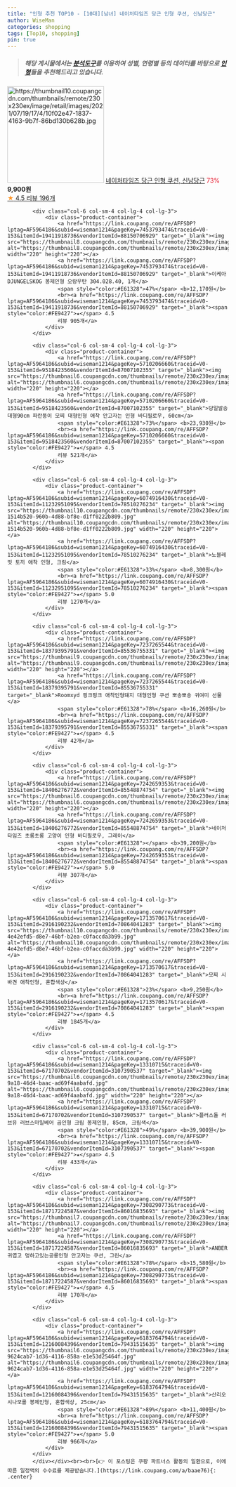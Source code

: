 ```yaml
---
title: "인형 추천 TOP10 - [10대][남녀] 네이처타임즈 당근 인형 쿠션, 신남당근"
author: WiseMan
categories: shopping
tags: [Top10, shopping]
pin: true
---
```


> ##### 해당 게시물에서는 [**분석도구**](https://itemscout.io/)를 이용하여 **성별**, **연령별** 등의 데이터를 바탕으로 [**인형**](https://link.coupang.com/a/baae76)들을 추천해드리고 있습니다.
<div class="container"><div class="row">
            <div class="col-6 col-sm-4 col-lg-4 col-lg-3">
                <div class="product-container">
                    <a href="https://link.coupang.com/re/AFFSDP?lptag=AF5964186&subid=wiseman1214&pageKey=5872380371&traceid=V0-153&itemId=10277980494&vendorItemId=77560352754" target="_blank"><img src="https://thumbnail10.coupangcdn.com/thumbnails/remote/230x230ex/image/retail/images/2021/07/19/17/4/10f02e47-1837-4163-9b7f-86bd130b628b.jpg" alt="https://thumbnail10.coupangcdn.com/thumbnails/remote/230x230ex/image/retail/images/2021/07/19/17/4/10f02e47-1837-4163-9b7f-86bd130b628b.jpg" width="220" height="220"></a>
                    <a href="https://link.coupang.com/re/AFFSDP?lptag=AF5964186&subid=wiseman1214&pageKey=5872380371&traceid=V0-153&itemId=10277980494&vendorItemId=77560352754" target="_blank">네이처타임즈 당근 인형 쿠션, 신남당근</a>
                    <span style="color:#E61328">73%</span> <b>9,900원</b>
                    <br><a href="https://link.coupang.com/re/AFFSDP?lptag=AF5964186&subid=wiseman1214&pageKey=5872380371&traceid=V0-153&itemId=10277980494&vendorItemId=77560352754" target="_blank"><span style="color:#FE9427">★</span> 4.5
                    리뷰 196개</a>
                </div>
            </div>
            
            <div class="col-6 col-sm-4 col-lg-4 col-lg-3">
                <div class="product-container">
                    <a href="https://link.coupang.com/re/AFFSDP?lptag=AF5964186&subid=wiseman1214&pageKey=7453793474&traceid=V0-153&itemId=19411918736&vendorItemId=88150706929" target="_blank"><img src="https://thumbnail8.coupangcdn.com/thumbnails/remote/230x230ex/image/vendor_inventory/9413/cbe89977ac0c69b54520f54bc3fec74094839d52878507d38bb858488e06.jpg" alt="https://thumbnail8.coupangcdn.com/thumbnails/remote/230x230ex/image/vendor_inventory/9413/cbe89977ac0c69b54520f54bc3fec74094839d52878507d38bb858488e06.jpg" width="220" height="220"></a>
                    <a href="https://link.coupang.com/re/AFFSDP?lptag=AF5964186&subid=wiseman1214&pageKey=7453793474&traceid=V0-153&itemId=19411918736&vendorItemId=88150706929" target="_blank">이케아 DJUNGELSKOG 봉제인형 오랑우탄 304.028.40, 1개</a>
                    <span style="color:#E61328">47%</span> <b>12,170원</b>
                    <br><a href="https://link.coupang.com/re/AFFSDP?lptag=AF5964186&subid=wiseman1214&pageKey=7453793474&traceid=V0-153&itemId=19411918736&vendorItemId=88150706929" target="_blank"><span style="color:#FE9427">★</span> 4.5
                    리뷰 905개</a>
                </div>
            </div>
            
            <div class="col-6 col-sm-4 col-lg-4 col-lg-3">
                <div class="product-container">
                    <a href="https://link.coupang.com/re/AFFSDP?lptag=AF5964186&subid=wiseman1214&pageKey=5710206660&traceid=V0-153&itemId=9518423560&vendorItemId=87007102355" target="_blank"><img src="https://thumbnail6.coupangcdn.com/thumbnails/remote/230x230ex/image/vendor_inventory/31ba/2deb3f4bcb97f92d4cba02dc7a1f3e289f0e2dff39260a8dc49db269087b.PNG" alt="https://thumbnail6.coupangcdn.com/thumbnails/remote/230x230ex/image/vendor_inventory/31ba/2deb3f4bcb97f92d4cba02dc7a1f3e289f0e2dff39260a8dc49db269087b.PNG" width="220" height="220"></a>
                    <a href="https://link.coupang.com/re/AFFSDP?lptag=AF5964186&subid=wiseman1214&pageKey=5710206660&traceid=V0-153&itemId=9518423560&vendorItemId=87007102355" target="_blank">당일발송 대형90cm 파란뚱이 모찌 대형인형 애착 안고자는 인형 바디필로우, 60cm</a>
                    <span style="color:#E61328">73%</span> <b>23,930원</b>
                    <br><a href="https://link.coupang.com/re/AFFSDP?lptag=AF5964186&subid=wiseman1214&pageKey=5710206660&traceid=V0-153&itemId=9518423560&vendorItemId=87007102355" target="_blank"><span style="color:#FE9427">★</span> 4.5
                    리뷰 521개</a>
                </div>
            </div>
            
            <div class="col-6 col-sm-4 col-lg-4 col-lg-3">
                <div class="product-container">
                    <a href="https://link.coupang.com/re/AFFSDP?lptag=AF5964186&subid=wiseman1214&pageKey=6074916430&traceid=V0-153&itemId=11232951095&vendorItemId=78510276234" target="_blank"><img src="https://thumbnail10.coupangcdn.com/thumbnails/remote/230x230ex/image/retail/images/1233842973364261-1514b520-960b-4d88-bf8e-d1ff0222b809.jpg" alt="https://thumbnail10.coupangcdn.com/thumbnails/remote/230x230ex/image/retail/images/1233842973364261-1514b520-960b-4d88-bf8e-d1ff0222b809.jpg" width="220" height="220"></a>
                    <a href="https://link.coupang.com/re/AFFSDP?lptag=AF5964186&subid=wiseman1214&pageKey=6074916430&traceid=V0-153&itemId=11232951095&vendorItemId=78510276234" target="_blank">노블레빗 토끼 애착 인형, 크림</a>
                    <span style="color:#E61328">33%</span> <b>8,300원</b>
                    <br><a href="https://link.coupang.com/re/AFFSDP?lptag=AF5964186&subid=wiseman1214&pageKey=6074916430&traceid=V0-153&itemId=11232951095&vendorItemId=78510276234" target="_blank"><span style="color:#FE9427">★</span> 5.0
                    리뷰 1270개</a>
                </div>
            </div>
            
            <div class="col-6 col-sm-4 col-lg-4 col-lg-3">
                <div class="product-container">
                    <a href="https://link.coupang.com/re/AFFSDP?lptag=AF5964186&subid=wiseman1214&pageKey=7237265544&traceid=V0-153&itemId=18379395791&vendorItemId=85536755331" target="_blank"><img src="https://thumbnail9.coupangcdn.com/thumbnails/remote/230x230ex/image/vendor_inventory/5303/d4dcf9e79563103aa8d139fe53a10305fe145113e367c5b668ec1ac45af6.jpg" alt="https://thumbnail9.coupangcdn.com/thumbnails/remote/230x230ex/image/vendor_inventory/5303/d4dcf9e79563103aa8d139fe53a10305fe145113e367c5b668ec1ac45af6.jpg" width="220" height="220"></a>
                    <a href="https://link.coupang.com/re/AFFSDP?lptag=AF5964186&subid=wiseman1214&pageKey=7237265544&traceid=V0-153&itemId=18379395791&vendorItemId=85536755331" target="_blank">Roomxyd 핑크핑크 애착인형돼지 대형인형 쿠션 뽀송뽀송 귀여미 선물</a>
                    <span style="color:#E61328">78%</span> <b>16,260원</b>
                    <br><a href="https://link.coupang.com/re/AFFSDP?lptag=AF5964186&subid=wiseman1214&pageKey=7237265544&traceid=V0-153&itemId=18379395791&vendorItemId=85536755331" target="_blank"><span style="color:#FE9427">★</span> 4.5
                    리뷰 42개</a>
                </div>
            </div>
            
            <div class="col-6 col-sm-4 col-lg-4 col-lg-3">
                <div class="product-container">
                    <a href="https://link.coupang.com/re/AFFSDP?lptag=AF5964186&subid=wiseman1214&pageKey=7242659353&traceid=V0-153&itemId=18406276772&vendorItemId=85548874754" target="_blank"><img src="https://thumbnail6.coupangcdn.com/thumbnails/remote/230x230ex/image/rs_quotation_api/uagxjgih/5a81106e7cb24a278719a60f6e1c1acf.png" alt="https://thumbnail6.coupangcdn.com/thumbnails/remote/230x230ex/image/rs_quotation_api/uagxjgih/5a81106e7cb24a278719a60f6e1c1acf.png" width="220" height="220"></a>
                    <a href="https://link.coupang.com/re/AFFSDP?lptag=AF5964186&subid=wiseman1214&pageKey=7242659353&traceid=V0-153&itemId=18406276772&vendorItemId=85548874754" target="_blank">네이처타임즈 초롱초롱 고양이 인형 바디필로우, 그레이</a>
                    <span style="color:#E61328"></span> <b>39,200원</b>
                    <br><a href="https://link.coupang.com/re/AFFSDP?lptag=AF5964186&subid=wiseman1214&pageKey=7242659353&traceid=V0-153&itemId=18406276772&vendorItemId=85548874754" target="_blank"><span style="color:#FE9427">★</span> 5.0
                    리뷰 307개</a>
                </div>
            </div>
            
            <div class="col-6 col-sm-4 col-lg-4 col-lg-3">
                <div class="product-container">
                    <a href="https://link.coupang.com/re/AFFSDP?lptag=AF5964186&subid=wiseman1214&pageKey=1713570617&traceid=V0-153&itemId=2916190232&vendorItemId=70864041283" target="_blank"><img src="https://thumbnail10.coupangcdn.com/thumbnails/remote/230x230ex/image/retail/images/639111048733560-4e42efd5-d8e7-46bf-b2ea-c0faccda3b99.jpg" alt="https://thumbnail10.coupangcdn.com/thumbnails/remote/230x230ex/image/retail/images/639111048733560-4e42efd5-d8e7-46bf-b2ea-c0faccda3b99.jpg" width="220" height="220"></a>
                    <a href="https://link.coupang.com/re/AFFSDP?lptag=AF5964186&subid=wiseman1214&pageKey=1713570617&traceid=V0-153&itemId=2916190232&vendorItemId=70864041283" target="_blank">모찌 시바견 애착인형, 혼합색상</a>
                    <span style="color:#E61328">23%</span> <b>9,250원</b>
                    <br><a href="https://link.coupang.com/re/AFFSDP?lptag=AF5964186&subid=wiseman1214&pageKey=1713570617&traceid=V0-153&itemId=2916190232&vendorItemId=70864041283" target="_blank"><span style="color:#FE9427">★</span> 4.5
                    리뷰 1845개</a>
                </div>
            </div>
            
            <div class="col-6 col-sm-4 col-lg-4 col-lg-3">
                <div class="product-container">
                    <a href="https://link.coupang.com/re/AFFSDP?lptag=AF5964186&subid=wiseman1214&pageKey=13310715&traceid=V0-153&itemId=67170702&vendorItemId=3107390537" target="_blank"><img src="https://thumbnail6.coupangcdn.com/thumbnails/remote/230x230ex/image/vendor_inventory/images/2017/03/10/15/5/57cce03f-9a18-46d4-baac-ad69f4aabafd.jpg" alt="https://thumbnail6.coupangcdn.com/thumbnails/remote/230x230ex/image/vendor_inventory/images/2017/03/10/15/5/57cce03f-9a18-46d4-baac-ad69f4aabafd.jpg" width="220" height="220"></a>
                    <a href="https://link.coupang.com/re/AFFSDP?lptag=AF5964186&subid=wiseman1214&pageKey=13310715&traceid=V0-153&itemId=67170702&vendorItemId=3107390537" target="_blank">플러스돌 러브유 러브스마일베어 곰인형 크림 봉제인형, 85cm, 크림색</a>
                    <span style="color:#E61328">49%</span> <b>39,900원</b>
                    <br><a href="https://link.coupang.com/re/AFFSDP?lptag=AF5964186&subid=wiseman1214&pageKey=13310715&traceid=V0-153&itemId=67170702&vendorItemId=3107390537" target="_blank"><span style="color:#FE9427">★</span> 4.5
                    리뷰 433개</a>
                </div>
            </div>
            
            <div class="col-6 col-sm-4 col-lg-4 col-lg-3">
                <div class="product-container">
                    <a href="https://link.coupang.com/re/AFFSDP?lptag=AF5964186&subid=wiseman1214&pageKey=7308290773&traceid=V0-153&itemId=18717224587&vendorItemId=86016835693" target="_blank"><img src="https://thumbnail7.coupangcdn.com/thumbnails/remote/230x230ex/image/vendor_inventory/820e/cbe2cf97b9b52556b1a701c18e4d4922a81943b7e3fed047adb7ad01fd24.jpg" alt="https://thumbnail7.coupangcdn.com/thumbnails/remote/230x230ex/image/vendor_inventory/820e/cbe2cf97b9b52556b1a701c18e4d4922a81943b7e3fed047adb7ad01fd24.jpg" width="220" height="220"></a>
                    <a href="https://link.coupang.com/re/AFFSDP?lptag=AF5964186&subid=wiseman1214&pageKey=7308290773&traceid=V0-153&itemId=18717224587&vendorItemId=86016835693" target="_blank">ANBER 귀엽고 멍하고있는공룡인형 안고자는 쿠션, 그린</a>
                    <span style="color:#E61328">78%</span> <b>15,580원</b>
                    <br><a href="https://link.coupang.com/re/AFFSDP?lptag=AF5964186&subid=wiseman1214&pageKey=7308290773&traceid=V0-153&itemId=18717224587&vendorItemId=86016835693" target="_blank"><span style="color:#FE9427">★</span> 4.5
                    리뷰 170개</a>
                </div>
            </div>
            
            <div class="col-6 col-sm-4 col-lg-4 col-lg-3">
                <div class="product-container">
                    <a href="https://link.coupang.com/re/AFFSDP?lptag=AF5964186&subid=wiseman1214&pageKey=6183764794&traceid=V0-153&itemId=12160084396&vendorItemId=79431515635" target="_blank"><img src="https://thumbnail6.coupangcdn.com/thumbnails/remote/230x230ex/image/retail/images/2889620022572105-9624cab7-1d36-4116-858a-e1e53d25464f.jpg" alt="https://thumbnail6.coupangcdn.com/thumbnails/remote/230x230ex/image/retail/images/2889620022572105-9624cab7-1d36-4116-858a-e1e53d25464f.jpg" width="220" height="220"></a>
                    <a href="https://link.coupang.com/re/AFFSDP?lptag=AF5964186&subid=wiseman1214&pageKey=6183764794&traceid=V0-153&itemId=12160084396&vendorItemId=79431515635" target="_blank">산리오 시나모롤 봉제인형, 혼합색상, 25cm</a>
                    <span style="color:#E61328">89%</span> <b>11,400원</b>
                    <br><a href="https://link.coupang.com/re/AFFSDP?lptag=AF5964186&subid=wiseman1214&pageKey=6183764794&traceid=V0-153&itemId=12160084396&vendorItemId=79431515635" target="_blank"><span style="color:#FE9427">★</span> 5.0
                    리뷰 966개</a>
                </div>
            </div>
            </div></div><br><br>[👉 이 포스팅은 쿠팡 파트너스 활동의 일환으로, 이에 따른 일정액의 수수료를 제공받습니다.](https://link.coupang.com/a/baae76){: .center}